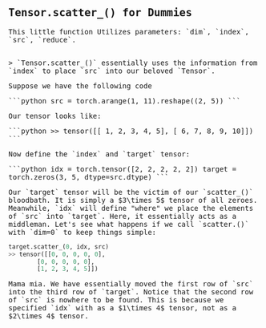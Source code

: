 ## Tensor.scatter_() for Dummies
<script>
MathJax = {
  tex: {
    inlineMath: [['$', '$'], ['\\(', '\\)']]
  },
  svg: {
    fontCache: 'global'
  }
};
</script>
<script type="text/javascript" id="MathJax-script" async
  src="https://cdn.jsdelivr.net/npm/mathjax@3/es5/tex-svg.js">
</script>
<style> body { font-family: "Roboto Mono", monospace; } </style>

<p>This little function Utilizes parameters: `dim`, `index`, `src`, `reduce`.</p>
<br>
> `Tensor.scatter_()` essentially uses the information from `index` to place `src` into our beloved `Tensor`.

<p>Suppose we have the following code</p>
```python
  src = torch.arange(1, 11).reshape((2, 5))
``` 
<p>Our tensor looks like:</p>
```python
>> tensor([[ 1,  2,  3,  4,  5],
        [ 6,  7,  8,  9, 10]])
```
<p>Now define the `index` and `target` tensor:</p>
```python
idx = torch.tensor([2, 2, 2, 2, 2])
target = torch.zeros(3, 5, dtype=src.dtype)
```
<p>Our `target` tensor will be the victim of our `scatter_()` bloodbath. It is simply a $3\times 5$ tensor of all zeroes. Meanwhile, `idx` will define "where" we place the elements of `src` into `target`. Here, it essentially acts as a middleman. Let's see what happens if we call `scatter.()` with `dim=0` to keep things simple:</p>

```python
target.scatter_(0, idx, src)
>> tensor([[0, 0, 0, 0, 0],
        [0, 0, 0, 0, 0],
        [1, 2, 3, 4, 5]])
```
<p>Mama mia. We have essentially moved the first row of `src` into the third row of `target`. Notice that the second row of `src` is nowhere to be found. This is because we specified `idx` with as a $1\times 4$ tensor, not as a $2\times 4$ tensor. </p>
